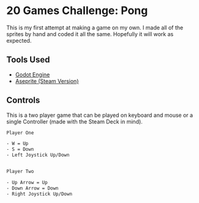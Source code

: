 # 20 Games Challenge: Pong

This is my first attempt at making a game on my own. I made all of the sprites by hand and coded it all the same. Hopefully it will work as expected.


## Tools Used
* [Godot Engine](https://godotengine.org)
* [Aseprite (Steam Version)](https://github.com/aseprite/aseprite)

## Controls

This is a two player game that can be played on keyboard and mouse or a single Controller (made with the Steam Deck in mind). 

```bash
Player One 

- W = Up
- S = Down
- Left Joystick Up/Down


Player Two

- Up Arrow = Up
- Down Arrow = Down
- Right Joystick Up/Down
```
